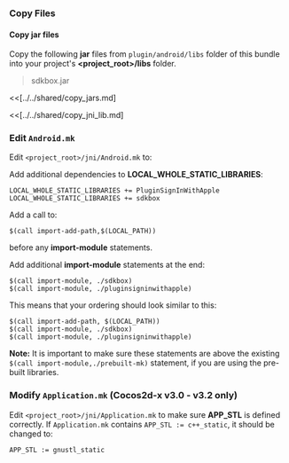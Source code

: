 ### Copy Files
#### Copy jar files
Copy the following __jar__ files from `plugin/android/libs` folder of this
bundle into your project's __<project_root>/libs__ folder.

> sdkbox.jar


<<[../../shared/copy_jars.md]

<<[../../shared/copy_jni_lib.md]


### Edit `Android.mk`
Edit `<project_root>/jni/Android.mk` to:

Add additional dependencies to __LOCAL_WHOLE_STATIC_LIBRARIES__:
```
LOCAL_WHOLE_STATIC_LIBRARIES += PluginSignInWithApple
LOCAL_WHOLE_STATIC_LIBRARIES += sdkbox
```

Add a call to:
```
$(call import-add-path,$(LOCAL_PATH))
```
before any __import-module__ statements.

Add additional __import-module__ statements at the end:
```
$(call import-module, ./sdkbox)
$(call import-module, ./pluginsigninwithapple)
```

This means that your ordering should look similar to this:
```
$(call import-add-path, $(LOCAL_PATH))
$(call import-module, ./sdkbox)
$(call import-module, ./pluginsigninwithapple)
```

  __Note:__ It is important to make sure these statements are above the existing `$(call import-module,./prebuilt-mk)` statement, if you are using the pre-built libraries.

### Modify `Application.mk` (Cocos2d-x v3.0 - v3.2 only)
Edit `<project_root>/jni/Application.mk` to make sure __APP_STL__ is defined
correctly. If `Application.mk` contains `APP_STL := c++_static`, it should be
changed to:
```
APP_STL := gnustl_static
```
